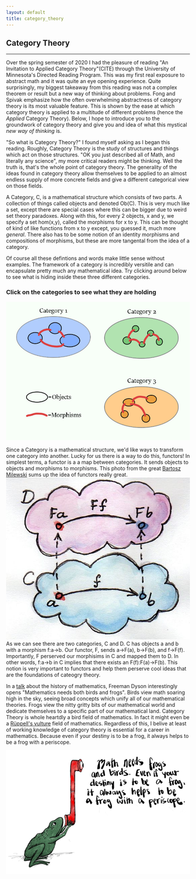 ```yaml
---
layout: default
title: category_theory
---
```

<script language="javascript">
    function cat1() {
	     document.getElementById("category_game").setAttribute("usemap", "#notHome");
	     document.getElementById("category_game").src = "/Category-1.jpg";

    }
    function cat2() {
             document.getElementById("category_game").setAttribute("usemap", "#notHome");
	     document.getElementById("category_game").src = "/Category-2.jpg";

    }
    function cat3() {
	     document.getElementById("category_game").setAttribute("usemap", "#notHome");
	     document.getElementById("category_game").src = "/Category-3.jpg";

    }
    function home() {
	     document.getElementById("category_game").src = "/game_home.jpg";
	     document.getElementById("category_game").setAttribute("usemap","#home");
}
</script>

<map name="home">
    <area target="_blank" alt="What could it be????" title="What could it be????" nohref coords="45,28,364,242" shape="rect" onClick="cat1()">
    <area target="_blank" alt="Hmm wonder what this one is..." title="Hmm wonder what this one is..." nohref coords="423,246,757,27" shape="rect" onClick="cat2()">
    <area target="_blank" alt="Could this be it!? " title="Could this be it!? " nohref coords="424,544,752,332" shape="rect" onClick="cat3()">
</map>

<map name="notHome">
     <area target="_blank" alt="Go Back" title="Go Back" nohref coords="98,597,18,531" shape="rect" onClick="home()">
</map>

## Category Theory
___

Over the spring semester of 2020 I had the
pleasure of reading "An Invitation to Applied Category Theory"(CITE) through
the University of Minnesota's Directed Reading Program. This was my
first real exposure to abstract math and it was quite an eye
opening experience. Quite surprisingly, my biggest takeaway from this reading was
not a complex theorem or result but a new way of thinking about
problems. Fong and Spivak emphasize how the often overwhelming
abstractness of category theory is its most valuable feature. This is shown by the ease at which category theory is applied to a multitude of different problems (hence the *Applied*
Category Theory). Below, I hope to introduce you to the groundwork of
category theory and give you and idea of what this mystical *new way
of thinking* is.

"So what is Category Theory?" I found myself asking as I began this
reading. Roughly, Category Theory is the study of structures and
things which act on those structures. "OK you just described all of
Math, and literally any science", my more critical readers might be
thinking. Well the truth is, that's the whole point of category
theory. The generality of the ideas found in category theory allow
themselves to be applied to an almost endless supply of more concrete
fields and give a different categorical view on those fields.

A Category, C, is a mathematical structure which consists of two
parts.  A collection of things called objects and denoted Ob(C). This
is very much like a set, except there are special cases where this can be
bigger due to weird set theory paradoxes. Along with this, for every 2
objects, x and y, we specify a set hom(x,y), called the morphisms for
x to y. This can be thought of
kind of like functions from x to y except, you guessed it, much more
*general*. There also has to be some notion of an identity morphisms
and compositions of morphisms, but these are more tangental from the
idea of a category.

Of course all these defintions and words make little sense without
examples. The framework of a category is incredibly versitile and can
encapsulate pretty much any mathematical idea. Try clicking around
below to see what is hiding inside these three different categories.

### Click on the categories to see what they are holding
<img src="/game_home.jpg" class="game" usemap="#home" id="category_game">

Since a Category is a mathematical structure, we'd like ways to
transform one category into another. Lucky for us there is a way to do
this, functors! In simplest terms, a functor is a a map between
categories. It sends objects to objects and morphisms to
morphisms. This photo from the great [Bartosz
Milewski](https://bartoszmilewski.com/2015/01/20/functors/) sums up
the idea of functors really great. \
![Functors](/functor.jpeg)
\
As we can see there are two categories, C and D. C has objects a and b
with a morphism f:a->b. Our functor, F, sends a->F(a), b->F(b), and
f->F(f). Importantly, F perserved our morphisims in C and mapped them
to D. In other words, f:a->b in C implies that there exists an
F(f):F(a)->F(b). This notion is very important to functors and help
them perserve cool ideas that are the foundations of cateogry theory.



In a [talk]((http://www.ams.org/notices/200902/rtx090200212p.pdf)) about the history of mathematics, Freeman Dyson
interestingly opens "Mathematics needs both birds and frogs". Birds
view math soaring high in the sky, seeing broad concepts which unify
all of our mathematical theories. Frogs view the nitty gritty bits of
our mathematical world and dedicate themselves to a specific part of
our mathematical land. Category Theory is whole heartdly a bird field
of mathematics. In fact it might even be a [Rüppell's
vulture](https://en.wikipedia.org/wiki/R%C3%BCppell%27s_vulture)
field of mathematics. Regardless of this, I belive at least of working knowledge of
category theory is essential for a career in mathematics. Because even
if your destiny is to be a frog, it always helps to be a frog with a periscope. 

![Frog](/Frog.png)

